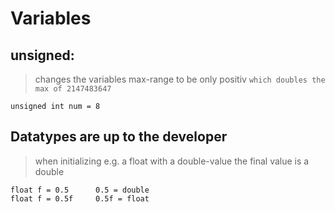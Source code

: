 # Variables

## unsigned:

> changes the variables max-range to be only positiv `which doubles the max of 2147483647`

```
unsigned int num = 8
```

## Datatypes are up to the developer

> when initializing e.g. a float with a double-value the final value is a double
```
float f = 0.5      0.5 = double
float f = 0.5f     0.5f = float
```
